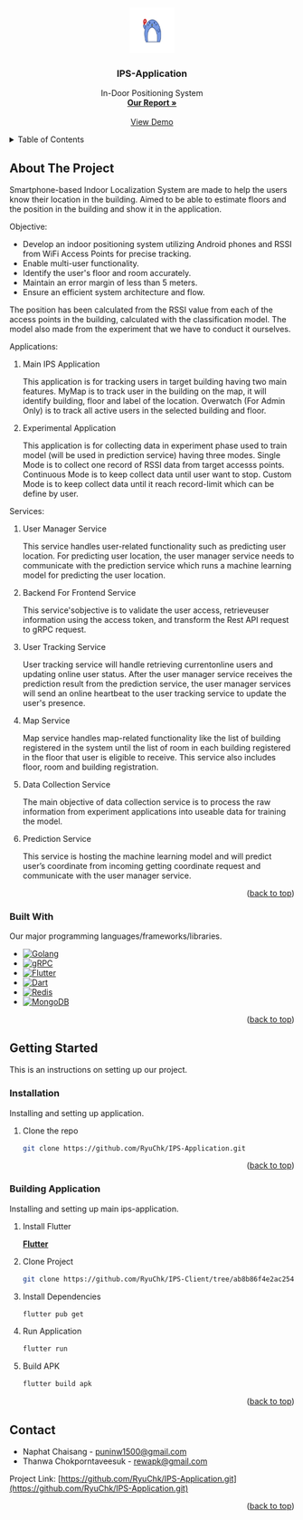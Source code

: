 <a name="readme-top"></a>

<br />
<div align="center">
  <a href="https://github.com/RyuChk/IPS-Application">
    <img src="images/logo.png" alt="Logo" width="80" height="80">
  </a>

  <h3 align="center">IPS-Application</h3>

  <p align="center">
    In-Door Positioning System
    <br />
    <a href="https://drive.google.com/file/d/1moKA6AbRSryunTpYLjnbz9Fe9mnRBJc3/view?usp=drive_link"><strong>Our Report »</strong></a>
    <br />
    <br />
    <a href="https://youtu.be/0v2ftHYCSK0">View Demo</a>
  </p>
</div>

<!-- TABLE OF CONTENTS -->
<details>
  <summary>Table of Contents</summary>
  <ol>
    <li>
      <a href="#about-the-project">About The Project</a>
      <ul>
        <li><a href="#built-with">Built With</a></li>
      </ul>
    </li>
    <li>
      <a href="#getting-started">Getting Started</a>
      <ul>
        <li><a href="#installation">Installation</a></li>
      </ul>
      <ul>
        <li><a href="#building-application">Build Application</a></li>
      </ul>
    </li>
    <li><a href="#contact">Contact</a></li>

  </ol>
</details>

<!-- ABOUT THE PROJECT -->

## About The Project

<!-- [![Product Name Screen Shot][product-screenshot]](https://example.com) -->

Smartphone-based Indoor Localization System are made to help the users know their location in the building. Aimed to be able to estimate floors and the position in the building and show it in the application.

Objective:

- Develop an indoor positioning system utilizing Android phones and RSSI from WiFi Access Points for precise tracking.
- Enable multi-user functionality.
- Identify the user's floor and room accurately.
- Maintain an error margin of less than 5 meters.
- Ensure an efficient system architecture and flow.

The position has been calculated from the RSSI value from each of the access points in the building, calculated with the classification model.
The model also made from the experiment that we have to conduct it ourselves.

Applications:

1. Main IPS Application

   This application is for tracking users in target building having two main features.
   MyMap is to track user in the building on the map, it will identify building, floor and label of the location.
   Overwatch (For Admin Only) is to track all active users in the selected building and floor.

2. Experimental Application

   This application is for collecting data in experiment phase used to train model (will be used in prediction service) having three modes.
   Single Mode is to collect one record of RSSI data from target accesss points.
   Continuous Mode is to keep collect data until user want to stop.
   Custom Mode is to keep collect data until it reach record-limit which can be define by user.

Services:

1. User Manager Service

   This service handles user-related functionality such as predicting user location. For
   predicting user location, the user manager service needs to communicate with the
   prediction service which runs a machine learning model for predicting the user
   location.

2. Backend For Frontend Service

   This service'sobjective is to validate the user access, retrieveuser information using
   the access token, and transform the Rest API request to gRPC request.

3. User Tracking Service

   User tracking service will handle retrieving currentonline users and updating online
   user status. After the user manager service receives the prediction result from the
   prediction service, the user manager services will send an online heartbeat to the
   user tracking service to update the user's presence.

4. Map Service

   Map service handles map-related functionality like the list of building registered in
   the system until the list of room in each building registered in the floor that user
   is eligible to receive. This service also includes floor, room and building registration.

5. Data Collection Service

   The main objective of data collection service is to process the raw information
   from experiment applications into useable data for training the model.

6. Prediction Service

   This service is hosting the machine learning model and will predict user’s coordinate from incoming getting coordinate request and communicate with the user manager service.

<p align="right">(<a href="#readme-top">back to top</a>)</p>

### Built With

Our major programming languages/frameworks/libraries.

- [![Golang][Go]][Golang-url]
- [![gRPC][gRPC]][gRPC-url]
- [![Flutter][Flutter]][Flutter-url]
- [![Dart][Dart]][Dart-url]
- [![Redis][Redis]][Redis-url]
- [![MongoDB][MongoDB]][MongoDB-url]

<p align="right">(<a href="#readme-top">back to top</a>)</p>

<!-- GETTING STARTED -->

## Getting Started

This is an instructions on setting up our project.

<!-- ### Prerequisites

List things you need to use the software and how to install them.

- npm
  ```sh
  npm install npm@latest -g
  ``` -->

### Installation

Installing and setting up application.

1. Clone the repo
   ```sh
   git clone https://github.com/RyuChk/IPS-Application.git
   ```

<p align="right">(<a href="#readme-top">back to top</a>)</p>

### Building Application

Installing and setting up main ips-application.

1. Install Flutter

   <a href="https://docs.flutter.dev/get-started/install"><strong>Flutter</strong></a>

2. Clone Project

   ```sh
   git clone https://github.com/RyuChk/IPS-Client/tree/ab8b86f4e2ac2546af025bcbb470d42b4ae8511a
   ```

3. Install Dependencies

   ```sh
   flutter pub get
   ```

4. Run Application

   ```sh
   flutter run
   ```

5. Build APK

   ```sh
   flutter build apk
   ```

<p align="right">(<a href="#readme-top">back to top</a>)</p>

## Contact

- Naphat Chaisang - puninw1500@gmail.com
- Thanwa Chokporntaveesuk - rewapk@gmail.com

Project Link: [https://github.com/RyuChk/IPS-Application.git](https://github.com/RyuChk/IPS-Application.git)

<p align="right">(<a href="#readme-top">back to top</a>)</p>

<!-- ACKNOWLEDGMENTS -->

<!-- ## Acknowledgments -->

[Go]: https://img.shields.io/badge/Go-00ADD8?style=for-the-badge&logo=go&logoColor=white
[Golang-url]: https://go.dev/
[gRPC]: https://img.shields.io/badge/gRPC-00ADD8?style=for-the-badge&logo=grpc&logoColor=white
[gRPC-url]: https://grpc.io/
[Flutter]: https://img.shields.io/badge/Flutter-02569B?style=for-the-badge&logo=flutter&logoColor=white
[Flutter-url]: https://flutter.dev/
[Dart]: https://img.shields.io/badge/Dart-0175C2?style=for-the-badge&logo=dart&logoColor=white
[Dart-url]: https://dart.dev/
[Redis]: https://img.shields.io/badge/Redis-DC382D?style=for-the-badge&logo=redis&logoColor=white
[Redis-url]: https://redis.io/
[MongoDB]: https://img.shields.io/badge/MongoDB-47A248?style=for-the-badge&logo=mongodb&logoColor=white
[MongoDB-url]: https://www.mongodb.com/
